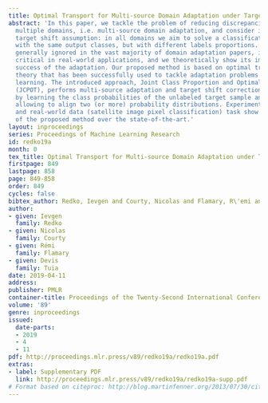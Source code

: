 ```yaml
---
title: Optimal Transport for Multi-source Domain Adaptation under Target Shift
abstract: 'In this paper, we tackle the problem of reducing discrepancies between
  multiple domains, i.e. multi-source domain adaptation, and consider it under the
  target shift assumption: in all domains we aim to solve a classification problem
  with the same output classes, but with different labels proportions. This problem,
  generally ignored in the vast majority of domain adaptation papers, is nevertheless
  critical in real-world applications, and we theoretically show its impact on the
  success of the adaptation. Our proposed method is based on optimal transport, a
  theory that has been successfully used to tackle adaptation problems in machine
  learning. The introduced approach, Joint Class Proportion and Optimal Transport
  (JCPOT), performs multi-source adaptation and target shift correction simultaneously
  by learning the class probabilities of the unlabeled target sample and the coupling
  allowing to align two (or more) probability distributions. Experiments on both synthetic
  and real-world data (satellite image pixel classification) task show the superiority
  of the proposed method over the state-of-the-art.'
layout: inproceedings
series: Proceedings of Machine Learning Research
id: redko19a
month: 0
tex_title: Optimal Transport for Multi-source Domain Adaptation under Target Shift
firstpage: 849
lastpage: 858
page: 849-858
order: 849
cycles: false
bibtex_author: Redko, Ievgen and Courty, Nicolas and Flamary, R\'emi and Tuia, Devis
author:
- given: Ievgen
  family: Redko
- given: Nicolas
  family: Courty
- given: Rémi
  family: Flamary
- given: Devis
  family: Tuia
date: 2019-04-11
address: 
publisher: PMLR
container-title: Proceedings of the Twenty-Second International Conference on Artificial Intelligence and Statistics
volume: '89'
genre: inproceedings
issued:
  date-parts:
  - 2019
  - 4
  - 11
pdf: http://proceedings.mlr.press/v89/redko19a/redko19a.pdf
extras:
- label: Supplementary PDF
  link: http://proceedings.mlr.press/v89/redko19a/redko19a-supp.pdf
# Format based on citeproc: http://blog.martinfenner.org/2013/07/30/citeproc-yaml-for-bibliographies/
---
```

